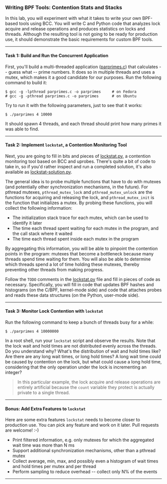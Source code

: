 ### Writing BPF Tools: Contention Stats and Stacks

In this lab, you will experiment with what it takes to write your own BPF-based tools using BCC. You will write C and Python code that analyzes lock acquire and release operations and produces statistics on locks and threads. Although the resulting tool is not going to be ready for production use, it should demonstrate the basic requirements for custom BPF tools.

- - -

#### Task 1: Build and Run the Concurrent Application

First, you'll build a multi-threaded application ([parprimes.c](parprimes.c)) that calculates -- guess what -- prime numbers. It does so in multiple threads and uses a mutex, which makes it a good candidate for our purposes. Run the following command to build it:

```
$ gcc -g -lpthread parprimes.c -o parprimes     # on Fedora
# gcc -g -pthread parprimes.c -o parprimes      # on Ubuntu
```

Try to run it with the following parameters, just to see that it works:

```
$ ./parprimes 4 10000
```

It should spawn 4 threads, and each thread should print how many primes it was able to find.

- - -

#### Task 2: Implement `lockstat`, a Contention Monitoring Tool

Next, you are going to fill in bits and pieces of [lockstat.py](lockstat.py), a contention monitoring tool based on BCC and uprobes. There's quite a bit of code to take in, so if you'd rather inspect and run a completed solution, it's also available as [lockstat-solution.py](lockstat-solution.py).

The general idea is to probe multiple functions that have to do with mutexes (and potentially other synchronization mechanisms, in the future). For pthread mutexes, `pthread_mutex_lock` and `pthread_mutex_unlock` are the functions for acquiring and releasing the lock, and `pthread_mutex_init` is the function that initializes a mutex. By probing these functions, you will collect the following information:

* The initialization stack trace for each mutex, which can be used to identify it later
* The time each thread spent waiting for each mutex in the program, and the call stack where it waited
* The time each thread spent inside each mutex in the program

By aggregating this information, you will be able to pinpoint the contention points in the program: mutexes that become a bottleneck because many threads spend time waiting for them. You will also be able to determine which threads spend a lot of time holding these mutexes, thereby preventing other threads from making progress.

Follow the `TODO` comments in the [lockstat.py](lockstat.py) file and fill in pieces of code as necessary. Specifically, you will fill in code that updates BPF hashes and histograms (on the C/BPF, kernel-mode side) and code that attaches probes and reads these data structures (on the Python, user-mode side).

- - -

#### Task 3: Monitor Lock Contention with `lockstat`

Run the following command to keep a bunch of threads busy for a while:

```
$ ./parprimes 4 10000000
```

In a root shell, run your `lockstat` script and observe the results. Note that the lock wait and hold times are not distributed evenly across the threads. Do you understand why? What's the distribution of wait and hold times like? Are there are any long wait times, or long hold times? A long wait time could be caused by contention on the lock, but what could cause a long hold time, considering that the only operation under the lock is incrementing an integer?

> In this particular example, the lock acquire and release operations are entirely artificial because the `count` variable they protect is actually private to a single thread.

- - -

#### Bonus: Add Extra Features to `lockstat`

Here are some extra features `lockstat` needs to become closer to production use. You can pick any feature and work on it later. Pull requests are welcome! :-)

* Print filtered information, e.g. only mutexes for which the aggregated wait time was more than N ms
* Support additional synchronization mechanisms, other than a pthread mutex
* Collect average, min, max, and possibly even a histogram of wait times and hold times per mutex and per thread
* Perform sampling to reduce overhead -- collect only N% of the events

- - -


